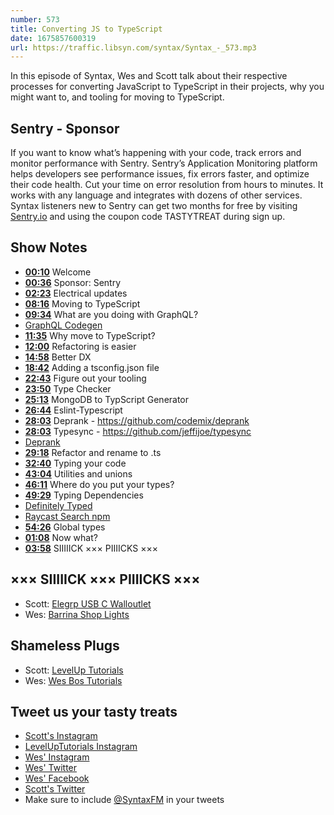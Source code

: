 ```yaml
---
number: 573
title: Converting JS to TypeScript
date: 1675857600319
url: https://traffic.libsyn.com/syntax/Syntax_-_573.mp3
---
```


In this episode of Syntax, Wes and Scott talk about their respective processes for converting JavaScript to TypeScript in their projects, why you might want to, and tooling for moving to TypeScript.

## Sentry  - Sponsor

If you want to know what’s happening with your code, track errors and monitor performance with Sentry. Sentry’s Application Monitoring platform helps developers see performance issues, fix errors faster, and optimize their code health. Cut your time on error resolution from hours to minutes. It works with any language and integrates with dozens of other services. Syntax listeners new to Sentry can get two months for  free by visiting [Sentry.io](https://sentry.io) and using the coupon code TASTYTREAT during sign up.

## Show Notes

* **[00:10](#t=00:10)** Welcome
* **[00:36](#t=00:36)** Sponsor: Sentry
* **[02:23](#t=02:23)** Electrical updates
* **[08:16](#t=08:16)** Moving to TypeScript
* **[09:34](#t=09:34)** What are you doing with GraphQL?
* [GraphQL Codegen](https://the-guild.dev/graphql/codegen)
* **[11:35](#t=11:35)** Why move to TypeScript?
* **[12:00](#t=12:00)** Refactoring is easier
* **[14:58](#t=14:58)** Better DX
* **[18:42](#t=18:42)** Adding a tsconfig.json file
* **[22:43](#t=22:43)** Figure out your tooling
* **[23:50](#t=23:50)** Type Checker
* **[25:13](#t=25:13)** MongoDB to TypScript Generator
* **[26:44](#t=26:44)** Eslint-Typescript
* **[28:03](#t=28:03)** Deprank - <https://github.com/codemix/deprank>
* **[28:03](#t=28:03)** Typesync - <https://github.com/jeffijoe/typesync>
* [Deprank](https://github.com/codemix/deprank)
* **[29:18](#t=29:18)** Refactor and rename to .ts
* **[32:40](#t=32:40)** Typing your code
* **[43:04](#t=43:04)** Utilities and unions
* **[46:11](#t=46:11)** Where do you put your types?
* **[49:29](#t=49:29)** Typing Dependencies
* [Definitely Typed](https://github.com/DefinitelyTyped/DefinitelyTyped)
* [Raycast Search npm](https://www.raycast.com/mrmartineau/search-npm)
* **[54:26](#t=54:26)** Global types
* **[01:08](#t=01:08)** Now what?
* **[03:58](#t=03:58)** SIIIIICK ××× PIIIICKS ×××

## ××× SIIIIICK ××× PIIIICKS ×××

* Scott: [Elegrp USB C Walloutlet](https://amzn.to/3wEbSgL)
* Wes: [Barrina Shop Lights](https://amzn.to/3XMikP1)

## Shameless Plugs

* Scott: [LevelUp Tutorials](https://levelup.video)
* Wes: [Wes Bos Tutorials](https://wesbos.com/courses)

## Tweet us your tasty treats

* [Scott's Instagram](https://www.instagram.com/stolinski/)
* [LevelUpTutorials Instagram](https://www.instagram.com/LevelUpTutorials/)
* [Wes' Instagram](https://www.instagram.com/wesbos/)
* [Wes' Twitter](https://twitter.com/wesbos)
* [Wes' Facebook](https://www.facebook.com/wesbos.developer)
* [Scott's Twitter](https://twitter.com/stolinski)
* Make sure to include [@SyntaxFM](https://twitter.com/SyntaxFM) in your tweets
